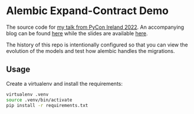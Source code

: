 # Alembic Expand-Contract Demo

The source code for [my talk from PyCon Ireland 2022][pycon]. An accompanying
blog can be found [here][blog] while the slides are available [here][slides].

The history of this repo is intentionally configured so that you can view the
evolution of the models and test how alembic handles the migrations.

## Usage

Create a virtualenv and install the requirements:

```bash
virtualenv .venv
source .venv/bin/activate
pip install -r requirements.txt
```

[pycon]: https://python.ie/pycon-2022/schedule/
[blog]: https://that.guru/blog/zero-downtime-upgrades-with-alembic-and-sqlalchemy/
[slides]: https://that.guru/talks/zero-downtime-upgrades-with-alembic-and-sqlalchemy/
